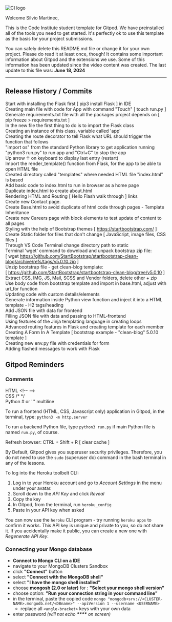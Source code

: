 ![CI logo](https://codeinstitute.s3.amazonaws.com/fullstack/ci_logo_small.png)

Welcome Silvio Martinec,

This is the Code Institute student template for Gitpod. We have preinstalled all of the tools you need to get started. It's perfectly ok to use this template as the basis for your project submissions.

You can safely delete this README.md file or change it for your own project. Please do read it at least once, though! It contains some important information about Gitpod and the extensions we use. Some of this information has been updated since the video content was created. The last update to this file was: **June 18, 2024**

------

## Release History / Commits

Start with installing the Flask first [ pip3 install Flask ] in IDE  
Creating main file with code for App with command "Touch" [ touch run.py ]  
Generate requirements.txt file with all the packages project depends on [ pip freeze > requirements.txt ]  
In the new file the first thing to do is to import the Flask class  
Creating an instance of this class, variable called 'app'  
Creating the route decorator to tell Flask what URL should trigger the function that follows  
"import os" from the standard Python library to get application running  
"python3 run.py" to run app and "Ctrl+C" to stop the app  
Up arrow &uarr; on keyboard to display last entry (restart)  
Import the render_template() function from Flask, for the app to be able to open HTML file  
Created directory called "templates" where needed HTML file "index.html" is based  
Add basic code to index.html to run in browser as a home page  
Duplicate index.html to create about.html  
Rendering HTML and Routing [ Hello Flash walk through ] links  
Create new Contact page.  
Create Base.html to avoid duplicate of html code through pages - Template Inheritance  
Create new Careers page with block elements to test update of content to all pages  
Styling with the help of Bootstrap themes [ https://startbootstrap.com/ ]  
Create Static folder for files that don't change [ JavaScript, image files, CSS files ]  
Through VS Code Terminal change directory path to static  
Terminal 'wget' command to download and unpack bootstrap zip file:  
[ wget https://github.com/StartBootstrap/startbootstrap-clean-blog/archive/refs/tags/v5.0.10.zip ]  
Unzip bootstrap file - get clean-blog template:  
[ https://github.com/StartBootstrap/startbootstrap-clean-blog/tree/v5.0.10 ]  
Extract CSS, IMG, JS, Mail, SCSS and Vendor folders, delete other + zip  
Use body code from bootstrap template and import in base.html, adjust with url_for function  
Updating code with custom details/elements  
Generate information inside Python view function and inject it into a HTML template - H2 tags/heading  
Add JSON file with data for frontend  
Filling JSON file with data and passing to HTML-frontend  
Using features of the Jinja templating language in creating loops  
Advanced routing features in Flask and creating template for each member  
Creating A Form In A Template [ bootstrap example - "clean-blog" 5.0.10 template ]  
Creating new env.py file with credentials for form  
Adding flashed messages to work with Flask  


## Gitpod Reminders

### Comments

HTML &lt;!-- -->  
CSS  /*  */  
Python  #  or  ''' multiline    

To run a frontend (HTML, CSS, Javascript only) application in Gitpod, in the terminal, type: `python3 -m http.server`


To run a backend Python file, type `python3 run.py` if main Python file is named `run.py`, of course.

Refresh browser: CTRL + Shift + R [ clear cache ]


By Default, Gitpod gives you superuser security privileges. Therefore, you do not need to use the `sudo` (superuser do) command in the bash terminal in any of the lessons.

To log into the Heroku toolbelt CLI:

1. Log in to your Heroku account and go to *Account Settings* in the menu under your avatar.
2. Scroll down to the *API Key* and click *Reveal*
3. Copy the key
4. In Gitpod, from the terminal, run `heroku_config`
5. Paste in your API key when asked

You can now use the `heroku` CLI program - try running `heroku apps` to confirm it works. This API key is unique and private to you, so do not share it. If you accidentally make it public, you can create a new one with _Regenerate API Key_.

### Connecting your Mongo database

- **Connect to Mongo CLI on a IDE**
- navigate to your MongoDB Clusters Sandbox
- click **"Connect"** button
- select **"Connect with the MongoDB shell"**
- select **"I have the mongo shell installed"**
- choose **mongosh (2.0 or later)** for : **"Select your mongo shell version"**
- choose option: **"Run your connection string in your command line"**
- in the terminal, paste the copied code `mongo "mongodb+srv://<CLUSTER-NAME>.mongodb.net/<DBname>" --apiVersion 1 --username <USERNAME>`
  - replace all `<angle-bracket>` keys with your own data
- enter password _(will not echo **\*\*\*\*** on screen)_